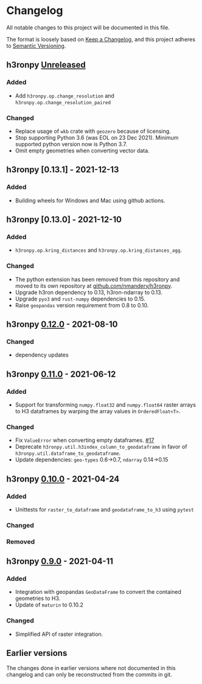 # Changelog

All notable changes to this project will be documented in this file.

The format is loosely based on [Keep a Changelog](https://keepachangelog.com/en/1.0.0/), and this project adheres
to [Semantic Versioning](https://semver.org/spec/v2.0.0.html).

## h3ronpy [Unreleased]

### Added
- Add `h3ronpy.op.change_resolution` and `h3ronpy.op.change_resolution_paired`

### Changed
- Replace usage of `wkb` crate with `geozero` because of licensing.
- Stop supporting Python 3.6 (was EOL on 23 Dec 2021). Minimum supported python version now is Python 3.7.
- Omit empty geometries when converting vector data.

## h3ronpy [0.13.1] - 2021-12-13

### Added 
- Building wheels for Windows and Mac using github actions.

## h3ronpy [0.13.0] - 2021-12-10
### Added
- `h3ronpy.op.kring_distances` and `h3ronpy.op.kring_distances_agg`.

### Changed
- The python extension has been removed from this repository and moved to its own repository at
  [github.com/nmandery/h3ronpy](https://github.com/nmandery/h3ronpy).
- Upgrade h3ron dependency to 0.13, h3ron-ndarray to 0.13.
- Upgrade `pyo3` and `rust-numpy` dependencies to 0.15.
- Raise `geopandas` version requirement from 0.8 to 0.10.

## h3ronpy [0.12.0] - 2021-08-10
### Changed
- dependency updates

## h3ronpy [0.11.0] - 2021-06-12
### Added
- Support for transforming `numpy.float32` and `numpy.float64` raster arrays to H3 dataframes by warping the array values in `OrderedFloat<T>`.

### Changed
- Fix `ValueError` when converting empty dataframes. [#17](https://github.com/nmandery/h3ron/issues/17)
- Deprecate `h3ronpy.util.h3index_column_to_geodataframe` in favor of `h3ronpy.util.dataframe_to_geodataframe`.
- Update dependencies: `geo-types` 0.6->0.7, `ndarray` 0.14->0.15

## h3ronpy [0.10.0] - 2021-04-24
### Added
- Unittests for `raster_to_dataframe` and `geodataframe_to_h3` using `pytest`

### Changed
### Removed

## h3ronpy [0.9.0] - 2021-04-11
### Added
- Integration with geopandas `GeoDataFrame` to convert the contained geometries to H3.
- Update of `maturin` to 0.10.2

### Changed
- Simplified API of raster integration.

## Earlier versions

The changes done in earlier versions where not documented in this changelog and can only be reconstructed from the
commits in git.

[Unreleased]: https://github.com/nmandery/h3ronpy/compare/v0.12.0...HEAD
[0.12.0]: https://github.com/nmandery/h3ronpy/compare/v0.11.0...v0.12.0
[0.11.0]: https://github.com/nmandery/h3ronpy/compare/v0.10.0...v0.11.0
[0.10.0]: https://github.com/nmandery/h3ronpy/compare/v0.9.0...v0.10.0
[0.9.0]: https://github.com/nmandery/h3ronpy/compare/v0.8.1...v0.9.0
